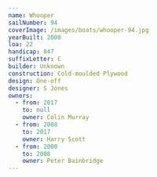 ```yaml
---
name: Whooper
sailNumber: 94
coverImage: /images/boats/whooper-94.jpg
yearBuilt: 2000
loa: 22
handicap: 847
suffixLetter: C
builder: Unknown
construction: Cold-moulded Plywood
design: One-off
designer: S Jones
owners:
  - from: 2017
    to: null
    owner: Colin Murray
  - from: 2008
    to: 2017
    owner: Harry Scott
  - from: 2000
    to: 2008
    owner: Peter Bainbridge
---
```

